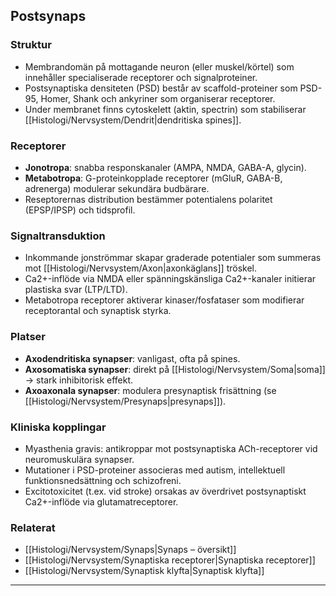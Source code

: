 ## Postsynaps

### Struktur
- Membrandomän på mottagande neuron (eller muskel/körtel) som innehåller specialiserade receptorer och signalproteiner.  
- Postsynaptiska densiteten (PSD) består av scaffold-proteiner som PSD-95, Homer, Shank och ankyriner som organiserar receptorer.  
- Under membranet finns cytoskelett (aktin, spectrin) som stabiliserar [[Histologi/Nervsystem/Dendrit|dendritiska spines]].

### Receptorer
- **Jonotropa**: snabba responskanaler (AMPA, NMDA, GABA-A, glycin).  
- **Metabotropa**: G-proteinkopplade receptorer (mGluR, GABA-B, adrenerga) modulerar sekundära budbärare.  
- Reseptorernas distribution bestämmer potentialens polaritet (EPSP/IPSP) och tidsprofil.

### Signaltransduktion
- Inkommande jonströmmar skapar graderade potentialer som summeras mot [[Histologi/Nervsystem/Axon|axonkäglans]] tröskel.  
- Ca2+-inflöde via NMDA eller spänningskänsliga Ca2+-kanaler initierar plastiska svar (LTP/LTD).  
- Metabotropa receptorer aktiverar kinaser/fosfataser som modifierar receptorantal och synaptisk styrka.

### Platser
- **Axodendritiska synapser**: vanligast, ofta på spines.  
- **Axosomatiska synapser**: direkt på [[Histologi/Nervsystem/Soma|soma]] → stark inhibitorisk effekt.  
- **Axoaxonala synapser**: modulera presynaptisk frisättning (se [[Histologi/Nervsystem/Presynaps|presynaps]]).

### Kliniska kopplingar
- Myasthenia gravis: antikroppar mot postsynaptiska ACh-receptorer vid neuromuskulära synapser.  
- Mutationer i PSD-proteiner associeras med autism, intellektuell funktionsnedsättning och schizofreni.  
- Excitotoxicitet (t.ex. vid stroke) orsakas av överdrivet postsynaptiskt Ca2+-inflöde via glutamatreceptorer.

### Relaterat
- [[Histologi/Nervsystem/Synaps|Synaps – översikt]]  
- [[Histologi/Nervsystem/Synaptiska receptorer|Synaptiska receptorer]]  
- [[Histologi/Nervsystem/Synaptisk klyfta|Synaptisk klyfta]]  

---
